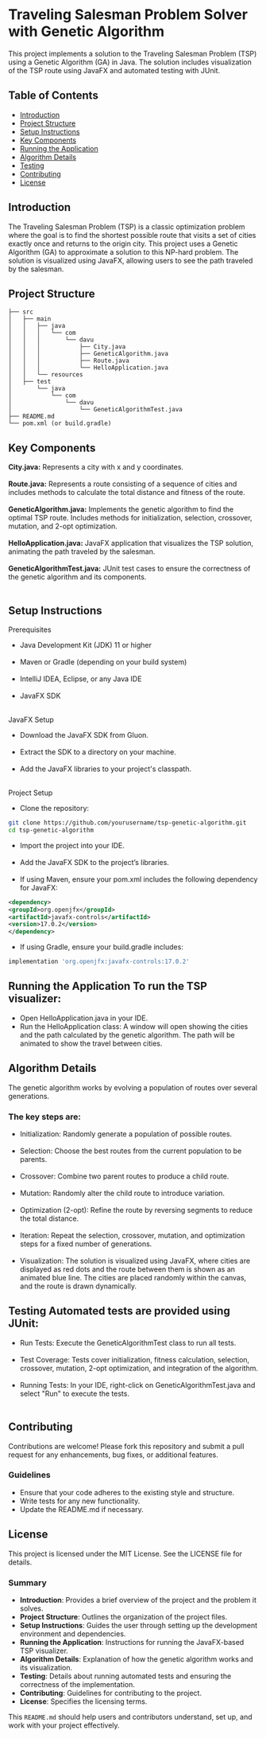 # Traveling Salesman Problem Solver with Genetic Algorithm

This project implements a solution to the Traveling Salesman Problem (TSP) using a Genetic Algorithm (GA) in Java. The solution includes visualization of the TSP route using JavaFX and automated testing with JUnit.

## Table of Contents

- [Introduction](#introduction)
- [Project Structure](#project-structure)
- [Setup Instructions](#setup-instructions)
- [Key Components](#key-components)
- [Running the Application](#running-the-application)
- [Algorithm Details](#algorithm-details)
- [Testing](#testing)
- [Contributing](#contributing)
- [License](#license)

## Introduction

The Traveling Salesman Problem (TSP) is a classic optimization problem where the goal is to find the shortest possible route that visits a set of cities exactly once and returns to the origin city. This project uses a Genetic Algorithm (GA) to approximate a solution to this NP-hard problem. The solution is visualized using JavaFX, allowing users to see the path traveled by the salesman.

## Project Structure

```plaintext
├── src
│   ├── main
│   │   ├── java
│   │   │   └── com
│   │   │       └── davu
│   │   │           ├── City.java
│   │   │           ├── GeneticAlgorithm.java
│   │   │           ├── Route.java
│   │   │           └── HelloApplication.java
│   │   └── resources
│   ├── test
│       └── java
│           └── com
│               └── davu
│                   └── GeneticAlgorithmTest.java
├── README.md
└── pom.xml (or build.gradle)
```
## Key Components
**City.java:** Represents a city with x and y coordinates.<br/><br/>
**Route.java:** Represents a route consisting of a sequence of cities and includes methods to calculate the total distance and fitness of the route.<br/><br/>
**GeneticAlgorithm.java:** Implements the genetic algorithm to find the optimal TSP route. Includes methods for initialization, selection, crossover, mutation, and 2-opt optimization.<br/><br/>
**HelloApplication.java:** JavaFX application that visualizes the TSP solution, animating the path traveled by the salesman.<br/><br/>
**GeneticAlgorithmTest.java:** JUnit test cases to ensure the correctness of the genetic algorithm and its components.<br/><br/>

## Setup Instructions
Prerequisites
- Java Development Kit (JDK) 11 or higher<br/><br/>
- Maven or Gradle (depending on your build system)<br/><br/>
- IntelliJ IDEA, Eclipse, or any Java IDE<br/><br/>
- JavaFX SDK<br/><br/>

JavaFX Setup
- Download the JavaFX SDK from Gluon.<br/><br/>
- Extract the SDK to a directory on your machine.<br/><br/>
- Add the JavaFX libraries to your project's classpath.<br/><br/>

Project Setup
- Clone the repository:

```bash
git clone https://github.com/yourusername/tsp-genetic-algorithm.git
cd tsp-genetic-algorithm
```
- Import the project into your IDE.<br/><br/>
- Add the JavaFX SDK to the project’s libraries.<br/><br/>
- If using Maven, ensure your pom.xml includes the following dependency for JavaFX:
```xml
<dependency>
<groupId>org.openjfx</groupId>
<artifactId>javafx-controls</artifactId>
<version>17.0.2</version>
</dependency>
```
- If using Gradle, ensure your build.gradle includes:
```groovy
implementation 'org.openjfx:javafx-controls:17.0.2'
```
## Running the Application To run the TSP visualizer:

- Open HelloApplication.java in your IDE.
- Run the HelloApplication class:
A window will open showing the cities and the path calculated by the genetic algorithm. The path will be animated to show the travel between cities.

## Algorithm Details 

The genetic algorithm works by evolving a population of routes over several generations. 

### The key steps are:

- Initialization: Randomly generate a population of possible routes.<br/><br/>
- Selection: Choose the best routes from the current population to be parents.<br/><br/>
- Crossover: Combine two parent routes to produce a child route.<br/><br/>
- Mutation: Randomly alter the child route to introduce variation.<br/><br/>
- Optimization (2-opt): Refine the route by reversing segments to reduce the total distance.<br/><br/>
- Iteration: Repeat the selection, crossover, mutation, and optimization steps for a fixed number of generations.<br/><br/>
- Visualization: The solution is visualized using JavaFX, where cities are displayed as red dots and the route between them is shown as an animated blue line. The cities are placed randomly within the canvas, and the route is drawn dynamically.

## Testing Automated tests are provided using JUnit:

- Run Tests: Execute the GeneticAlgorithmTest class to run all tests. <br/><br/>
- Test Coverage: Tests cover initialization, fitness calculation, selection, crossover, mutation, 2-opt optimization, and integration of the algorithm.<br/><br/>
- Running Tests: In your IDE, right-click on GeneticAlgorithmTest.java and select "Run" to execute the tests.<br/><br/>

## Contributing 

Contributions are welcome! Please fork this repository and submit a pull request for any enhancements, bug fixes, or additional features.

### Guidelines

- Ensure that your code adheres to the existing style and structure.
- Write tests for any new functionality.
- Update the README.md if necessary.

## License 

This project is licensed under the MIT License. See the LICENSE file for details.

### Summary

- **Introduction**: Provides a brief overview of the project and the problem it solves.
- **Project Structure**: Outlines the organization of the project files.
- **Setup Instructions**: Guides the user through setting up the development environment and dependencies.
- **Running the Application**: Instructions for running the JavaFX-based TSP visualizer.
- **Algorithm Details**: Explanation of how the genetic algorithm works and its visualization.
- **Testing**: Details about running automated tests and ensuring the correctness of the implementation.
- **Contributing**: Guidelines for contributing to the project.
- **License**: Specifies the licensing terms.

This `README.md` should help users and contributors understand, set up, and work with your project effectively.









